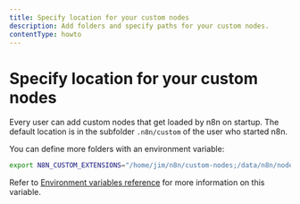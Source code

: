 ```yaml
---
title: Specify location for your custom nodes
description: Add folders and specify paths for your custom nodes. 
contentType: howto
---
```


# Specify location for your custom nodes

Every user can add custom nodes that get loaded by n8n on startup. The default
location is in the subfolder `.n8n/custom` of the user who started n8n.

You can define more folders with an environment variable:

```bash
export N8N_CUSTOM_EXTENSIONS="/home/jim/n8n/custom-nodes;/data/n8n/nodes"
```
Refer to [Environment variables reference](/hosting/configuration/environment-variables/#nodes) for more information on this variable.
